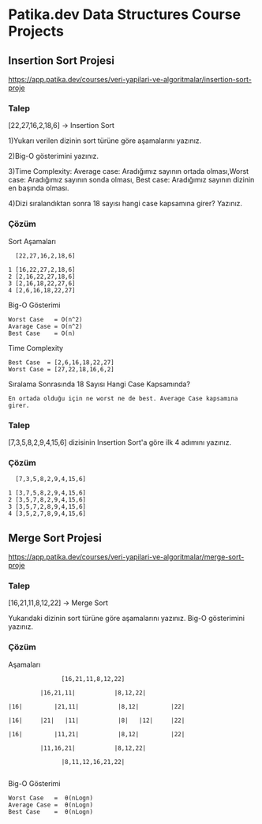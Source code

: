 # Patika.dev Data Structures Course Projects

## Insertion Sort Projesi
https://app.patika.dev/courses/veri-yapilari-ve-algoritmalar/insertion-sort-proje
### Talep
[22,27,16,2,18,6] -> Insertion Sort

1)Yukarı verilen dizinin sort türüne göre aşamalarını yazınız.

2)Big-O gösterimini yazınız.

3)Time Complexity: Average case: Aradığımız sayının ortada olması,Worst case: Aradığımız sayının sonda olması, Best case: Aradığımız sayının dizinin en başında olması.

4)Dizi sıralandıktan sonra 18 sayısı hangi case kapsamına girer? Yazınız.

### Çözüm

Sort Aşamaları
```
  [22,27,16,2,18,6]
  
1 [16,22,27,2,18,6]
2 [2,16,22,27,18,6]
3 [2,16,18,22,27,6]
4 [2,6,16,18,22,27]
```

Big-O Gösterimi
```
Worst Case   = O(n^2)
Avarage Case = O(n^2)
Best Case    = O(n)
```

Time Complexity
 ```
 Best Case  = [2,6,16,18,22,27]
 Worst Case = [27,22,18,16,6,2]
 ```
 
Sıralama Sonrasında 18 Sayısı Hangi Case Kapsamında?
 ```
 En ortada olduğu için ne worst ne de best. Average Case kapsamına girer.
 ```
### Talep
[7,3,5,8,2,9,4,15,6] dizisinin Insertion Sort'a göre ilk 4 adımını yazınız.

### Çözüm
 ```
   [7,3,5,8,2,9,4,15,6]
  
1 [3,7,5,8,2,9,4,15,6]
2 [3,5,7,8,2,9,4,15,6]
3 [3,5,7,2,8,9,4,15,6]
4 [3,5,2,7,8,9,4,15,6]
```

## Merge Sort Projesi
https://app.patika.dev/courses/veri-yapilari-ve-algoritmalar/merge-sort-proje

### Talep
[16,21,11,8,12,22] -> Merge Sort

Yukarıdaki dizinin sort türüne göre aşamalarını yazınız.
Big-O gösterimini yazınız.

### Çözüm

Aşamaları
 ```
                [16,21,11,8,12,22]
 
          |16,21,11|           |8,12,22|
 
|16|         |21,11|           |8,12|         |22|
 
|16|     |21|   |11|           |8|   |12|     |22|
 
|16|         |11,21|           |8,12|         |22|
 
          |11,16,21|           |8,12,22|
 
                |8,11,12,16,21,22|
 
 
 ```

Big-O Gösterimi
 ```
Worst Case   =  θ(nLogn) 
Average Case =  θ(nLogn)
Best Case    =  θ(nLogn) 
 ```
 
